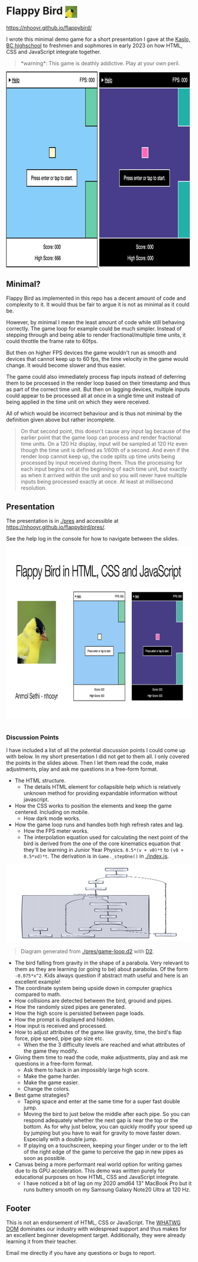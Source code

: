 # Flappy Bird <img src="./favicon.jpg" alt="Favicon" width="32" height="32" style="vertical-align: middle">

https://nhooyr.github.io/flappybird/

I wrote this minimal demo game for a short presentation I gave at the [Kaslo, BC
highschool](https://jvh.sd8.bc.ca/) to freshmen and sophmores in early 2023 on how HTML,
CSS and JavaScript integrate together.

> \*warning\*: This game is deathly addictive. Play at your own peril.

<a href="https://nhooyr.github.io/flappybird/">
  <img src="./ss-light.png" alt="Screenshot" width="49%" height="528px">
  <img src="./ss-dark.png" alt="Screenshot" width="49%" height="528px">
</a>

## Minimal?

Flappy Bird as implemented in this repo has a decent amount of code and complexity to it.
It would thus be fair to argue it is not as minimal as it could be.

However, by minimal I mean the least amount of code while still behaving correctly. The
game loop for example could be much simpler. Instead of stepping through and being able to
render fractional/multiple time units, it could throttle the frame rate to 60fps.

But then on higher FPS devices the game wouldn't run as smooth and devices that cannot
keep up to 60 fps, the time velocity in the game would change. It would become slower and
thus easier.

The game could also immediately process flap inputs instead of deferring them to be
processed in the render loop based on their timestamp and thus as part of the correct time
unit. But then on lagging devices, multiple inputs could appear to be processed all at
once in a single time unit instead of being applied in the time unit on which they were
received.

All of which would be incorrect behaviour and is thus not minimal by the definition given
above but rather incomplete.

> On that second point, this doesn't cause any input lag because of the earlier point that
> the game loop can process and render fractional time units. On a 120 Hz display, input
> will be sampled at 120 Hz even though the time unit is defined as 1/60th of a second.
> And even if the render loop cannot keep up, the code splits up time units being
> processed by input received during them. Thus the processing for each input begins not
> at the beginning of each time unit, but exactly as when it arrived within the unit and
> so you will never have multiple inputs being processed exactly at once. At least at
> millisecond resolution.

## Presentation

The presentation is in [./pres](./pres) and accessible at
https://nhooyr.github.io/flappybird/pres/.

See the help log in the console for how to navigate between the slides.

<a href="https://nhooyr.github.io/flappybird/pres/" >
  <!-- kbd is for adding a border around the preview. -->
  <kbd>
    <img
      src="./pres/slides/slides.001.png"
      alt="Presentation Preview"
      width="100%"
      height="461px">
  </kbd>
</a>
<!-- Do not know why but two br are required to separate the kbd border from below -->
<br /><br />

### Discussion Points

I have included a list of all the potential discussion points I could come up with below.
In my short presentation I did not get to them all. I only covered the points in the
slides above. Then I let them read the code, make adjustments, play and ask me questions
in a free-form format.

- The HTML structure.
  - The details HTML element for collapsible help which is relatively unknown method for
    providing expandable information without javascript.
- How the CSS works to position the elements and keep the game centered.
  Including on mobile.
  - How dark mode works.
- How the game loop runs and handles both high refresh rates and lag.
  - How the FPS meter works.
  - The interpolation equation used for calculating the next point of the bird is derived
    from the one of the core kinematics equation that they'll be learning in Junior Year
    Physics. `0.5*(v + v0)*t` to `(v0 + 0.5*vd)*t`. The derivation is in `Game._stepOne()`
    in [./index.js](./index.js).

<a href="https://raw.githubusercontent.com/nhooyr/flappybird/master/pres/game-loop.svg">
  <img src="./pres/game-loop.svg" alt="Game Loop Diagram" width="100%" height="209px" >
</a>

> Diagram generated from [./pres/game-loop.d2](./pres/game-loop.d2) with
> [D2](https://github.com/terrastruct/d2).

- The bird falling from gravity in the shape of a parabola. Very relevant to them as they
  are learning (or going to be) about parabolas. Of the form `-0.075*x^2`. Kids always
  question if abstract math useful and here is an excellent example!
- The coordinate system being upside down in computer graphics compared to math.
- How collisions are detected between the bird, ground and pipes.
- How the randomly sized pipes are generated.
- How the high score is persisted between page loads.
- How the prompt is displayed and hidden.
- How input is received and processed.
- How to adjust attributes of the game like gravity, time, the bird's flap force, pipe
  speed, pipe gap size etc.
  - When the the 3 difficulty levels are reached and what attributes of the game they
    modify.
- Giving them time to read the code, make adjustments, play and ask me questions in a
  free-form format.
  - Ask them to hack in an impossibly large high score.
  - Make the game harder.
  - Make the game easier.
  - Change the colors.
- Best game strategies?
  - Taping space and enter at the same time for a super fast double jump.
  - Moving the bird to just below the middle after each pipe. So you can respond adequately
    whether the next gap is near the top or the bottom. As for why just below, you can
    quickly modify your speed up by jumping but you have to wait for gravity to move
    faster down. Especially with a double jump.
  - If playing on a touchscreen, keeping your finger under or to the left of the right
    edge of the game to perceive the gap in new pipes as soon as possible.
- Canvas being a more performant real world option for writing games due to its GPU
  acceleration. This demo was written purely for educational purposes on how HTML, CSS and
  JavaScript integrate.
  - I have noticed a bit of lag on my 2020 amd64 13" MacBook Pro but it runs buttery smooth
    on my Samsung Galaxy Note20 Ultra at 120 Hz.

## Footer

This is not an endorsement of HTML, CSS or JavaScript. The [WHATWG
DOM](https://developer.mozilla.org/en-US/docs/Web/API/Document_Object_Model) dominates our
industry with widespread support and thus makes for an excellent beginner development
target. Additionally, they were already learning it from their teacher.

Email me directly if you have any questions or bugs to report.
